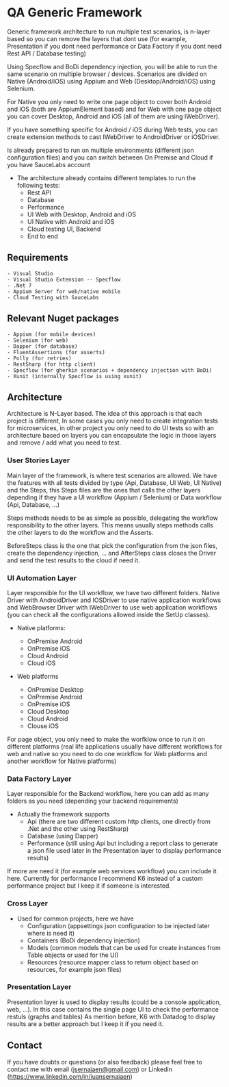 # QA Generic Framework
Generic framework architecture to run multiple test scenarios, is n-layer based so you can remove the layers that dont use (for example, Presentation if you dont need performance or Data Factory if you dont need Rest API / Database testing)

Using Specflow and BoDi dependency injection, you will be able to run the same scenario on multiple browser / devices. Scenarios are divided on Native (Android/iOS) using Appium and Web (Desktop/Android/iOS) using Selenium. 

For Native you only need to write one page object to cover both Android and iOS (both are AppiumElement based) and for Web with one page object you can cover Desktop, Android and iOS (all of them are using IWebDriver). 

If you have something specific for Android / iOS during Web tests, you can create extension methods to cast IWebDriver to AndroidDriver or iOSDriver.

Is already prepared to run on multiple environments (different json configuration files) and you can switch between On Premise and Cloud if you have SauceLabs account

- The architecture already contains different templates to run the following tests:
    - Rest API
    - Database
    - Performance
    - UI Web with Desktop, Android and iOS
    - UI Native with Android and iOS
    - Cloud testing UI, Backend
    - End to end

## Requirements
    - Visual Studio
    - Visual Studio Extension -- Specflow
    - .Net 7
    - Appium Server for web/native mobile
    - Cloud Testing with SauceLabs

## Relevant Nuget packages
    - Appium (for mobile devices)
    - Selenium (for web)
    - Dapper (for database)
    - FluentAssertions (for asserts)
    - Polly (for retries)
    - RestSharp (for http client)
    - Specflow (for gherkin scenarios + dependency injection with BoDi)
    - Xunit (internally Specflow is using xunit)

## Architecture
Architecture is N-Layer based. The idea of this approach is that each project is different, In some cases you only need to create integration tests for microservices, in other project you only need to do UI tests so with an architecture based on layers you can encapsulate the logic in those layers and remove / add what you need to test.

### User Stories Layer
Main layer of the framework, is where test scenarios are allowed. We have the features with all tests divided by type (Api, Database, UI Web, UI Native) and the Steps, this Steps files are the ones that calls the other layers depending if they have a UI workflow (Appium / Selenium) or Data workflow (Api, Database, ...)

Steps methods needs to be as simple as possible, delegating the workflow responsibility to the other layers. This means usually steps methods calls the other layers to do the workflow and the Asserts.

BeforeSteps class is the one that pick the configuration from the json files, create the dependency injection, ... and AfterSteps class closes the Driver and send the test results to the cloud if need it.

### UI Automation Layer
Layer responsible for the UI workflow, we have two different folders. Native Driver with AndroidDriver and IOSDriver to use native application workflows and WebBrowser Driver with IWebDriver to use web application workflows (you can check all the configurations allowed inside the SetUp classes). 

- Native platforms:
    - OnPremise Android
    - OnPremise iOS
    - Cloud Android
    - Cloud iOS

- Web platforms
    - OnPremise Desktop
    - OnPremise Android
    - OnPremise iOS
    - Cloud Desktop
    - Cloud Android
    - Clouse iOS

For page object, you only need to make the worfklow once to run it on different platforms (real life applications usually have different workflows for web and native so you need to do one workflow for Web platforms and another workflow for Native platforms)

### Data Factory Layer
Layer responsible for the Backend workflow, here you can add as many folders as you need (depending your backend requirements) 

- Actually the framework supports
    - Api (there are two different custom http clients, one directly from .Net and the other using RestSharp)
    - Database (using Dapper)
    - Performance (still using Api but including a report class to generate a json file used later in the Presentation layer to display performance results)

If more are need it (for example web services workflow) you can include it here.
Currently for performance I recommend K6 instead of a custom performance project but I keep it if someone is interested.

### Cross Layer
- Used for common projects, here we have
    - Configuration (appsettings json configuration to be injected later where is need it)
    - Containers (BoDi dependency injection)
    - Models (common models that can be used for create instances from Table objects or used for the UI)
    - Resources (resource mapper class to return object based on resources, for example json files)

### Presentation Layer
Presentation layer is used to display results (could be a console application, web, ...). In this case contains the single page UI to check the performance restuls (graphs and tables)
As mention before, K6 with Datadog to display results are a better approach but I keep it if you need it.

## Contact
If you have doubts or questions (or also feedback) please feel free to contact me with email (jsernajaen@gmail.com) or Linkedin (https://www.linkedin.com/in/juansernajaen)

